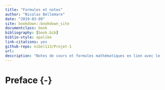 ```yaml
--- 
title: "Formules et notes"
author: "Nicolas Bellemare"
date: "2019-03-09"
site: bookdown::bookdown_site
documentclass: book
bibliography: [book.bib]
biblio-style: apalike
link-citations: yes
github-repo: nibel113/Projet-1
url:
description: "Notes de cours et formules mathématiques en lien avec le Bac en actuariat de l'Université Laval"
---
```


# Preface {-}
